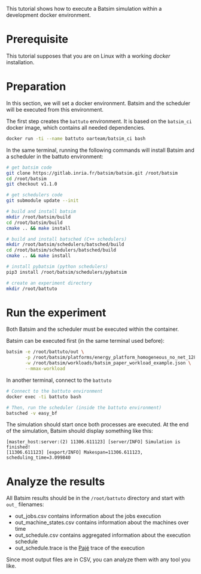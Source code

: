 This tutorial shows how to execute a Batsim simulation within a development
docker environment.

# Prerequisite
This tutorial supposes that you are on Linux with a working *docker* installation.


# Preparation
In this section, we will set a docker environment. Batsim and the scheduler will
be executed from this environment.

The first step creates the ``battuto`` environment. It is based on the
``batsim_ci`` docker image, which contains all needed dependencies.
``` bash
docker run -ti --name battuto oarteam/batsim_ci bash
```

In the same terminal, running the following commands will install Batsim and
a scheduler in the battuto environment:
``` bash
# get batsim code
git clone https://gitlab.inria.fr/batsim/batsim.git /root/batsim
cd /root/batsim
git checkout v1.1.0

# get schedulers code
git submodule update --init

# build and install batsim
mkdir /root/batsim/build
cd /root/batsim/build
cmake .. && make install

# build and install batsched (C++ schedulers)
mkdir /root/batsim/schedulers/batsched/build
cd /root/batsim/schedulers/batsched/build
cmake .. && make install

# install pybatsim (python schedulers)
pip3 install /root/batsim/schedulers/pybatsim

# create an experiment directory
mkdir /root/battuto
```


# Run the experiment
Both Batsim and the scheduler must be executed within the container.

Batsim can be executed first (in the same terminal used before):
``` bash
batsim -e /root/battuto/out \
       -p /root/batsim/platforms/energy_platform_homogeneous_no_net_128.xml \
       -w /root/batsim/workloads/batsim_paper_workload_example.json \
       --mmax-workload
```

In another terminal, connect to the ``battuto``
``` bash
# Connect to the battuto environment
docker exec -ti battuto bash

# Then, run the scheduler (inside the battuto environment)
batsched -v easy_bf
```

The simulation should start once both processes are executed.
At the end of the simulation, Batsim should display something like this:
```
[master_host:server:(2) 11306.611123] [server/INFO] Simulation is finished!
[11306.611123] [export/INFO] Makespan=11306.611123, scheduling_time=3.099840
```

# Analyze the results
All Batsim results should be in the ``/root/battuto`` directory and start with
``out_`` filenames:
- out_jobs.csv contains information about the jobs execution
- out_machine_states.csv contains information about the machines over time
- out_schedule.csv contains aggregated information about the execution schedule
- out_schedule.trace is the [Pajé](www-id.imag.fr/Logiciels/paje/publications/files/lang-paje.pdf) trace of the execution

Since most output files are in CSV, you can analyze them with any tool you like.
